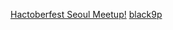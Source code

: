[Hactoberfest Seoul Meetup!](https://event-us.kr/hacktoberfestseoul/event/23432)
[black9p](https://github.com/black9p)
